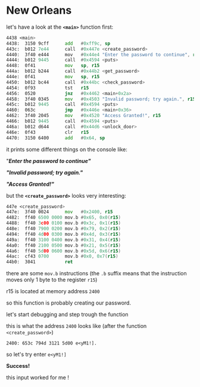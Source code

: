 # New Orleans

let's have a look at the **`<main>`** function first:

```asm
4438 <main>
4438:  3150 9cff      add	#0xff9c, sp
443c:  b012 7e44      call	#0x447e <create_password>
4440:  3f40 e444      mov	#0x44e4 "Enter the password to continue", r15
4444:  b012 9445      call	#0x4594 <puts>
4448:  0f41           mov	sp, r15
444a:  b012 b244      call	#0x44b2 <get_password>
444e:  0f41           mov	sp, r15
4450:  b012 bc44      call	#0x44bc <check_password>
4454:  0f93           tst	r15
4456:  0520           jnz	#0x4462 <main+0x2a>
4458:  3f40 0345      mov	#0x4503 "Invalid password; try again.", r15
445c:  b012 9445      call	#0x4594 <puts>
4460:  063c           jmp	#0x446e <main+0x36>
4462:  3f40 2045      mov	#0x4520 "Access Granted!", r15
4466:  b012 9445      call	#0x4594 <puts>
446a:  b012 d644      call	#0x44d6 <unlock_door>
446e:  0f43           clr	r15
4470:  3150 6400      add	#0x64, sp
```

it prints some different things on the console like:

"***Enter the password to continue"***

***"Invalid password; try again."***

***"Access Granted!"***

but the **`<create_password>`** looks very interesting:

```asm
447e <create_password>
447e:  3f40 0024      mov	#0x2400, r15
4482:  ff40 6500 0000 mov.b	#0x65, 0x0(r15)
4488:  ff40 3c00 0100 mov.b	#0x3c, 0x1(r15)
448e:  ff40 7900 0200 mov.b	#0x79, 0x2(r15)
4494:  ff40 4d00 0300 mov.b	#0x4d, 0x3(r15)
449a:  ff40 3100 0400 mov.b	#0x31, 0x4(r15)
44a0:  ff40 2100 0500 mov.b	#0x21, 0x5(r15)
44a6:  ff40 5d00 0600 mov.b	#0x5d, 0x6(r15)
44ac:  cf43 0700      mov.b	#0x0, 0x7(r15)
44b0:  3041           ret
```

there are some `mov.b` instructions  (the `.b` suffix means that the instruction moves only 1 byte to the register `r15`)

r15 is located at memory address `2400`

so this function is probably creating our password.

let's start debugging and step trough the function

this is what the address `2400` looks like (after the function `<create_password>`)

`2400: 653c 794d 3121 5d00 e<yM1!].`

so let's try enter `e<yM1!]`

**Success!**

this input worked for me !
